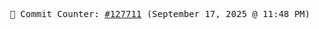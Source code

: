 <p align="center">
    <samp>
        📮 Commit Counter: <a href="https://github.com/Javascript-void0/Javascript-void0/commits/main">#127711</a> (September 17, 2025 @ 11:48 PM)
    </samp>
</p>
